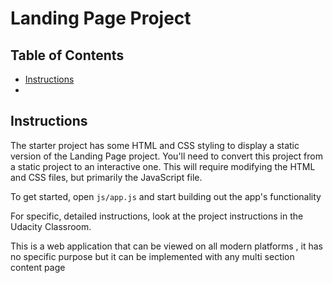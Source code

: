 # Landing Page Project

## Table of Contents

* [Instructions](#instructions)
* 
## Instructions

The starter project has some HTML and CSS styling to display a static version of the Landing Page project. You'll need to convert this project from a static project to an interactive one. This will require modifying the HTML and CSS files, but primarily the JavaScript file.

To get started, open `js/app.js` and start building out the app's functionality

For specific, detailed instructions, look at the project instructions in the Udacity Classroom.

This is a web application that can be viewed on all modern platforms , it has no specific purpose but it can be implemented with any multi section content page

